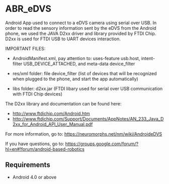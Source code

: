 ABR_eDVS
========

Android App used to connect to a eDVS camera using serial over USB.
In order to read the sensory information sent by the eDVS from the Android phone, we used the JAVA D2xx driver and library provided by FTDI Chip. 
D2xx is used for FTDI USB to UART devices interaction.

IMPORTANT FILES:

- AndroidManifest.xml, pay attention to: uses-feature usb.host, intent-filter USB_DEVICE_ATTACHED, and meta-data device_filter
      
- res/xml folder: file device_filter (list of devices that will be recognized when plugged to the phone, and start the app automatically)

- libs folder: d2xx.jar (FTDI libary used for serial over USB communication with FTDI Chip devices)


The D2xx library and documentation can be found here:

- http://www.ftdichip.com/Android.htm
- http://www.ftdichip.com/Support/Documents/AppNotes/AN_233_Java_D2xx_for_Android_API_User_Manual.pdf

For more information, go to:
https://neuromorphs.net/nm/wiki/AndroideDVS

If you have questions, go to:
https://groups.google.com/forum/?hl=en#!forum/android-based-robotics


Requirements
------------

- Android 4.0 or above
